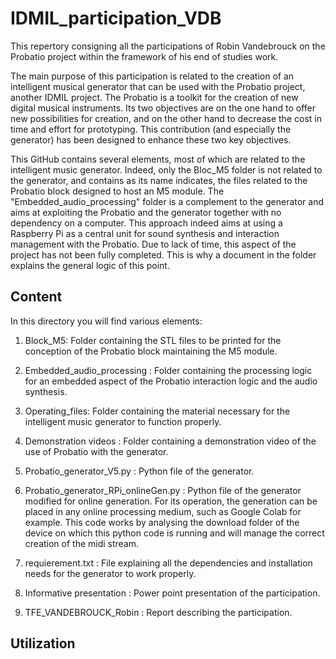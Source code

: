 # IDMIL_participation_VDB
This repertory consigning all the participations of Robin Vandebrouck on the Probatio project within the framework of his end of studies work.

The main purpose of this participation is related to the creation of an intelligent musical generator that can be used with the Probatio project, another IDMIL project.
The Probatio is a toolkit for the creation of new digital musical instruments. Its two objectives are on the one hand to offer new possibilities for creation, and on the other hand to decrease the cost in time and effort for prototyping. This contribution (and especially the generator) has been designed to enhance these two key objectives.


This GitHub contains several elements, most of which are related to the intelligent music generator. Indeed, only the Bloc_M5 folder is not related to the generator, and contains as its name indicates, the files related to the Probatio block designed to host an M5 module. 
The "Embedded_audio_processing" folder is a complement to the generator and aims at exploiting the Probatio and the generator together with no dependency on a computer. This approach indeed aims at using a Raspberry Pi as a central unit for sound synthesis and interaction management with the Probatio. Due to lack of time, this aspect of the project has not been fully completed. This is why a document in the folder explains the general logic of this point.


## Content

In this directory you will find various elements:

1. Block_M5: Folder containing the STL files to be printed for the conception of the Probatio block maintaining the M5 module.

2. Embedded_audio_processing : Folder containing the processing logic for an embedded aspect of the Probatio interaction logic and the audio synthesis.

3. Operating_files: Folder containing the material necessary for the intelligent music generator to function properly.

4. Demonstration videos : Folder containing a demonstration video of the use of Probatio with the generator.

5. Probatio_generator_V5.py : Python file of the generator.

6. Probatio_generator_RPi_onlineGen.py : Python file of the generator modified for online generation. For its operation, the generation can be placed in any online processing medium, such as Google Colab for example. This code works by analysing the download folder of the device on which this python code is running and will manage the correct creation of the midi stream.

7. requierement.txt : File explaining all the dependencies and installation needs for the generator to work properly.

8. Informative presentation : Power point presentation of the participation.

9. TFE_VANDEBROUCK_Robin : Report describing the participation.


## Utilization

